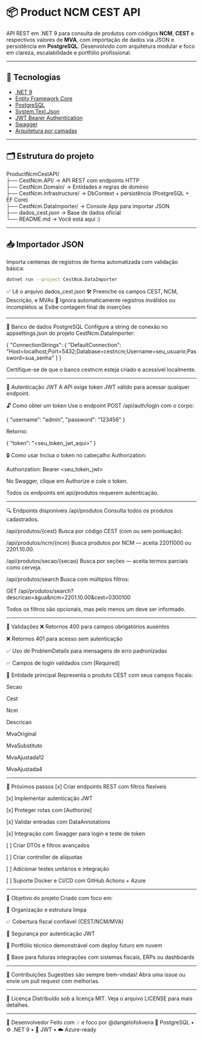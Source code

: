 # 📦 Product NCM CEST API

API REST em .NET 9 para consulta de produtos com códigos **NCM**, **CEST** e respectivos valores de **MVA**, com importação de dados via JSON e persistência em **PostgreSQL**. Desenvolvido com arquitetura modular e foco em clareza, escalabilidade e portfólio profissional.

---

## 🚀 Tecnologias

- [.NET 9](https://dotnet.microsoft.com)
- [Entity Framework Core](https://learn.microsoft.com/ef/)
- [PostgreSQL](https://www.postgresql.org/)
- [System.Text.Json](https://learn.microsoft.com/dotnet/api/system.text.json)
- [JWT Bearer Authentication](https://learn.microsoft.com/aspnet/core/security/authentication/jwt)
- [Swagger](https://swagger.io/)
- [Arquitetura por camadas](#-estrutura-do-projeto)

---

## 🗂️ Estrutura do projeto

ProductNcmCestAPI/<br/>
  ├── CestNcm.API/ → API REST com endpoints HTTP<br/>
  ├── CestNcm.Domain/ → Entidades e regras de domínio<br/>
  ├── CestNcm.Infrastructure/ → DbContext + persistência (PostgreSQL + EF Core)<br/>
  ├── CestNcm.DataImporter/ → Console App para importar JSON<br/>
    ├── dados_cest.json → Base de dados oficial<br/>
  └── README.md → Você está aqui :)
  
---

## 📥 Importador JSON

Importa centenas de registros de forma automatizada com validação básica:

```bash
dotnet run --project CestNcm.DataImporter
```
✅ Lê o arquivo dados_cest.json 🛠️ Preenche os campos CEST, NCM, Descrição, e MVAs 🧼 Ignora automaticamente registros inválidos ou incompletos 📊 Exibe contagem final de inserções

---

🐘 Banco de dados PostgreSQL
Configure a string de conexão no appsettings.json do projeto CestNcm.DataImporter:

{
  "ConnectionStrings": {
    "DefaultConnection": "Host=localhost;Port=5432;Database=cestncm;Username=seu_usuario;Password=sua_senha"
  }
}

Certifique-se de que o banco cestncm esteja criado e acessível localmente.

---

🔐 Autenticação JWT
A API exige token JWT válido para acessar qualquer endpoint.

🔓 Como obter um token
Use o endpoint POST /api/auth/login com o corpo:

{
  "username": "admin",
  "password": "123456"
}

Retorno:

{
  "token": "<seu_token_jwt_aqui>"
}


🔒 Como usar
Inclua o token no cabeçalho Authorization:

Authorization: Bearer <seu_token_jwt>

No Swagger, clique em Authorize e cole o token.

Todos os endpoints em api/produtos requerem autenticação.

---

🔍 Endpoints disponíveis
/api/produtos
Consulta todos os produtos cadastrados.

/api/produtos/{cest}
Busca por código CEST (com ou sem pontuação).

/api/produtos/ncm/{ncm}
Busca produtos por NCM — aceita 22011000 ou 2201.10.00.

/api/produtos/secao/{secao}
Busca por seções — aceita termos parciais como cerveja.

/api/produtos/search
Busca com múltiplos filtros:

GET /api/produtos/search?descricao=água&ncm=2201.10.00&cest=0300100

Todos os filtros são opcionais, mas pelo menos um deve ser informado.

---

📐 Validações
❌ Retornos 400 para campos obrigatórios ausentes

❌ Retornos 401 para acesso sem autenticação

✅ Uso de ProblemDetails para mensagens de erro padronizadas

✅ Campos de login validados com [Required]

🧠 Entidade principal
Representa o produto CEST com seus campos fiscais:

Secao

Cest

Ncm

Descricao

MvaOriginal

MvaSubstituto

MvaAjustada12

MvaAjustada4

---

📌 Próximos passos
[x] Criar endpoints REST com filtros flexíveis

[x] Implementar autenticação JWT

[x] Proteger rotas com [Authorize]

[x] Validar entradas com DataAnnotations

[x] Integração com Swagger para login e teste de token

[ ] Criar DTOs e filtros avançados

[ ] Criar controller de alíquotas

[ ] Adicionar testes unitários e integração

[ ] Suporte Docker e CI/CD com GitHub Actions + Azure

---

💼 Objetivo do projeto
Criado com foco em:

🚧 Organização e estrutura limpa

✅ Cobertura fiscal confiável (CEST/NCM/MVA)

🔐 Segurança por autenticação JWT

💼 Portfólio técnico demonstrável com deploy futuro em nuvem

🧩 Base para futuras integrações com sistemas fiscais, ERPs ou dashboards

---

🤝 Contribuições
Sugestões são sempre bem-vindas! Abra uma issue ou envie um pull request com melhorias.

---

📄 Licença
Distribuído sob a licença MIT. Veja o arquivo LICENSE para mais detalhes.

---


🧾 Desenvolvedor
Feito com 💡 e foco por @dangelofoliveira 🐘 PostgreSQL • ⚙️ .NET 9 • 🔐 JWT • ☁️ Azure-ready
